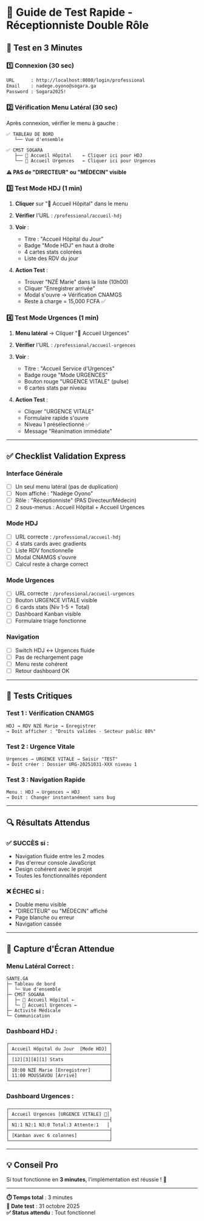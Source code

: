 # 🧪 Guide de Test Rapide - Réceptionniste Double Rôle

## 🚀 Test en 3 Minutes

### 1️⃣ Connexion (30 sec)
```bash
URL      : http://localhost:8080/login/professional
Email    : nadege.oyono@sogara.ga
Password : Sogara2025!
```

### 2️⃣ Vérification Menu Latéral (30 sec)

Après connexion, vérifier le menu à gauche :

```
✅ TABLEAU DE BORD
   └── Vue d'ensemble

✅ CMST SOGARA
   ├── 📅 Accueil Hôpital    ← Cliquer ici pour HDJ
   └── 🚨 Accueil Urgences   ← Cliquer ici pour Urgences
```

**⚠️ PAS de "DIRECTEUR" ou "MÉDECIN" visible**

### 3️⃣ Test Mode HDJ (1 min)

1. **Cliquer** sur "📅 Accueil Hôpital" dans le menu
2. **Vérifier** l'URL : `/professional/accueil-hdj`
3. **Voir** :
   - Titre : "Accueil Hôpital du Jour"
   - Badge "Mode HDJ" en haut à droite
   - 4 cartes stats colorées
   - Liste des RDV du jour

4. **Action Test** :
   - Trouver "NZÉ Marie" dans la liste (10h00)
   - Cliquer "Enregistrer arrivée"
   - Modal s'ouvre → Vérification CNAMGS
   - Reste à charge = 15,000 FCFA ✅

### 4️⃣ Test Mode Urgences (1 min)

1. **Menu latéral** → Cliquer "🚨 Accueil Urgences"
2. **Vérifier** l'URL : `/professional/accueil-urgences`
3. **Voir** :
   - Titre : "Accueil Service d'Urgences"
   - Badge rouge "Mode URGENCES"
   - Bouton rouge "URGENCE VITALE" (pulse)
   - 6 cartes stats par niveau

4. **Action Test** :
   - Cliquer "URGENCE VITALE"
   - Formulaire rapide s'ouvre
   - Niveau 1 présélectionné ✅
   - Message "Réanimation immédiate"

---

## ✅ Checklist Validation Express

### Interface Générale
- [ ] Un seul menu latéral (pas de duplication)
- [ ] Nom affiché : "Nadège Oyono"
- [ ] Rôle : "Réceptionniste" (PAS Directeur/Médecin)
- [ ] 2 sous-menus : Accueil Hôpital + Accueil Urgences

### Mode HDJ
- [ ] URL correcte : `/professional/accueil-hdj`
- [ ] 4 stats cards avec gradients
- [ ] Liste RDV fonctionnelle
- [ ] Modal CNAMGS s'ouvre
- [ ] Calcul reste à charge correct

### Mode Urgences
- [ ] URL correcte : `/professional/accueil-urgences`
- [ ] Bouton URGENCE VITALE visible
- [ ] 6 cards stats (Niv 1-5 + Total)
- [ ] Dashboard Kanban visible
- [ ] Formulaire triage fonctionne

### Navigation
- [ ] Switch HDJ ↔ Urgences fluide
- [ ] Pas de rechargement page
- [ ] Menu reste cohérent
- [ ] Retour dashboard OK

---

## 🎯 Tests Critiques

### Test 1 : Vérification CNAMGS
```
HDJ → RDV NZÉ Marie → Enregistrer
→ Doit afficher : "Droits valides - Secteur public 80%"
```

### Test 2 : Urgence Vitale
```
Urgences → URGENCE VITALE → Saisir "TEST"
→ Doit créer : Dossier URG-20251031-XXX niveau 1
```

### Test 3 : Navigation Rapide
```
Menu : HDJ → Urgences → HDJ
→ Doit : Changer instantanément sans bug
```

---

## 🔍 Résultats Attendus

### ✅ SUCCÈS si :
- Navigation fluide entre les 2 modes
- Pas d'erreur console JavaScript
- Design cohérent avec le projet
- Toutes les fonctionnalités répondent

### ❌ ÉCHEC si :
- Double menu visible
- "DIRECTEUR" ou "MÉDECIN" affiché
- Page blanche ou erreur
- Navigation cassée

---

## 📱 Capture d'Écran Attendue

### Menu Latéral Correct :
```
SANTE.GA
├─ Tableau de bord
│  └─ Vue d'ensemble
├─ CMST SOGARA
│  ├─ 📅 Accueil Hôpital ←
│  └─ 🚨 Accueil Urgences ←
├─ Activité Médicale
└─ Communication
```

### Dashboard HDJ :
```
┌─────────────────────────────────────┐
│ Accueil Hôpital du Jour  [Mode HDJ] │
├─────────────────────────────────────┤
│ [12][3][8][1] Stats                 │
├─────────────────────────────────────┤
│ 10:00 NZÉ Marie [Enregistrer]       │
│ 11:00 MOUSSAVOU [Arrivé]            │
└─────────────────────────────────────┘
```

### Dashboard Urgences :
```
┌─────────────────────────────────────┐
│ Accueil Urgences [URGENCE VITALE] 🔴│
├─────────────────────────────────────┤
│ N1:1 N2:1 N3:0 Total:3 Attente:1   │
├─────────────────────────────────────┤
│ [Kanban avec 6 colonnes]            │
└─────────────────────────────────────┘
```

---

## 💡 Conseil Pro

Si tout fonctionne en **3 minutes**, l'implémentation est réussie ! 🎉

---

**⏱️ Temps total** : 3 minutes  
**📅 Date test** : 31 octobre 2025  
**✅ Status attendu** : Tout fonctionnel
